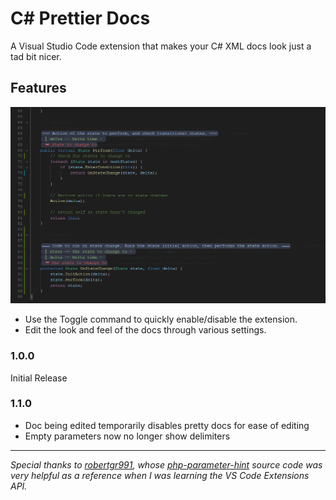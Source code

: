 # C# Prettier Docs

A Visual Studio Code extension that makes your C# XML docs look just a tad bit nicer.

## Features

![alt text](cs-prettier-screenshot.png)

- Use the Toggle command to quickly enable/disable the extension.
- Edit the look and feel of the docs through various settings.

### 1.0.0

Initial Release

### 1.1.0

- Doc being edited temporarily disables pretty docs for ease of editing
- Empty parameters now no longer show delimiters

---

_Special thanks to [robertgr991](https://github.com/robertgr991), whose [php-parameter-hint](https://github.com/robertgr991/php-parameter-hint) source code was very helpful as a reference when I was learning the VS Code Extensions API._

